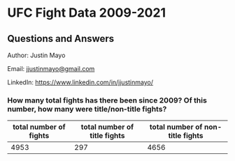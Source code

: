 # UFC Fight Data 2009-2021

## Questions and Answers

Author: Justin Mayo

Email: jjustinmayo@gmail.com

LinkedIn: https://www.linkedin.com/in/jjustinmayo/

### How many total fights has there been since 2009? Of this number, how many were title/non-title fights?
| total number of fights | total number of title fights | total number of non-title fights |
| ---------------------- | ---------------------------- | -------------------------------- |
| 4953                   | 297                          | 4656                             |

### 